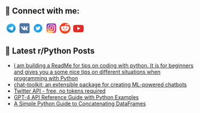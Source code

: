 ## 🔎 Connect with me:
[<img src="https://github.com/bullbesh/bullbesh/blob/main/images/Telegram.png" width="32" height="32" />](https://t.me/bullbesh)
[<img src="https://github.com/bullbesh/bullbesh/blob/main/images/VK.png" width="32" height="32" />](https://vk.com/bullbesh)
[<img src="https://github.com/bullbesh/bullbesh/blob/main/images/Twitter.png" width="32" height="32" />](https://twitter.com/bullbesh1)
[<img src="https://github.com/bullbesh/bullbesh/blob/main/images/Instagram.png" width="32" height="32" />](https://www.instagram.com/bullbesh)
[<img src="https://github.com/bullbesh/bullbesh/blob/main/images/Reddit.png" width="32" height="32" />](https://www.reddit.com/user/bullbesh)
[<img src="https://github.com/bullbesh/bullbesh/blob/main/images/YouTube.png" width="32" height="32" />](https://www.youtube.com/channel/UCtfjRs6uzgq5mfm8S06WTcg)

## 📕 Latest r/Python Posts
<!-- BLOG-POST-LIST:START -->
- [I am building a ReadMe for tips on coding with python. It is for beginners and gives you a some nice tips on different situations when programming with Python](https://www.reddit.com/r/Python/comments/11xmn0j/i_am_building_a_readme_for_tips_on_coding_with/)
- [chat-toolkit: an extensible package for creating ML-powered chatbots](https://www.reddit.com/r/Python/comments/11xm82u/chattoolkit_an_extensible_package_for_creating/)
- [Twitter API - free, no tokens required](https://www.reddit.com/r/Python/comments/11xlw5k/twitter_api_free_no_tokens_required/)
- [GPT-4 API Reference Guide with Python Examples](https://www.reddit.com/r/Python/comments/11xlrka/gpt4_api_reference_guide_with_python_examples/)
- [A Simple Python Guide to Concatenating DataFrames](https://www.reddit.com/r/Python/comments/11xkakr/a_simple_python_guide_to_concatenating_dataframes/)
<!-- BLOG-POST-LIST:END -->
